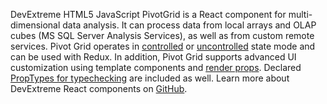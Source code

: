 DevExtreme HTML5 JavaScript PivotGrid is&nbsp;a&nbsp;React component for multi-dimensional data analysis. It&nbsp;can process data from local arrays and OLAP cubes (MS&nbsp;SQL Server Analysis Services), as&nbsp;well as&nbsp;from custom remote services. Pivot Grid operates&nbsp;in [controlled](https://reactjs.org/docs/forms.html#controlled-components) or&nbsp;[uncontrolled](https://reactjs.org/docs/uncontrolled-components.html) state mode and can be&nbsp;used with Redux. In&nbsp;addition, Pivot Grid supports advanced&nbsp;UI customization using template components and [render props](https://reactjs.org/docs/render-props.html). Declared [PropTypes for typechecking](https://reactjs.org/docs/typechecking-with-proptypes.html) are included as&nbsp;well. Learn more about DevExtreme React components&nbsp;on [GitHub](https://github.com/DevExpress/devextreme-react#readme).